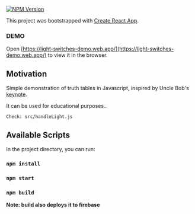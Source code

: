 [![NPM Version](https://img.shields.io/npm/v/npm.svg?style=flat)]()

This project was bootstrapped with [Create React App](https://github.com/facebook/create-react-app).

### DEMO

Open [https://light-switches-demo.web.app/](https://light-switches-demo.web.app/) to view it in the browser.

## Motivation

Simple demonstration of truth tables in Javascript, inspired by Uncle Bob's [keynote](https://www.youtube.com/watch?v=-1CuAiKdBQs).

It can be used for educational purposes..

    Check: src/handleLight.js

## Available Scripts

In the project directory, you can run:

### `npm install`
### `npm start`
### `npm build`
**Note: build also deploys it to firebase**
